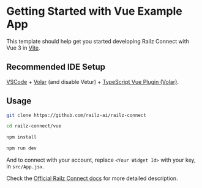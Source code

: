 # Getting Started with Vue Example App

This template should help get you started developing Railz Connect with Vue 3 in [Vite](https://vitejs.dev/).

## Recommended IDE Setup

[VSCode](https://code.visualstudio.com/) + [Volar](https://marketplace.visualstudio.com/items?itemName=Vue.volar) (and disable Vetur) + [TypeScript Vue Plugin (Volar)](https://marketplace.visualstudio.com/items?itemName=Vue.vscode-typescript-vue-plugin).

## Usage

```bash
git clone https://github.com/railz-ai/railz-connect

cd railz-connect/vue

npm install

npm run dev
```

And to connect with your account, replace `<Your Widget Id>` with your key, in `src/App.jsx`.

Check the [Official Railz Connect docs](https://docs.railz.ai/docs/railz-connect-overview)
for more detailed description.
